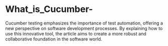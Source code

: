 # What_is_Cucumber-
Cucumber testing emphasizes the importance of test automation, offering a new perspective on software development processes. By explaining how to use this innovative tool, the article aims to create a more robust and collaborative foundation in the software world.
